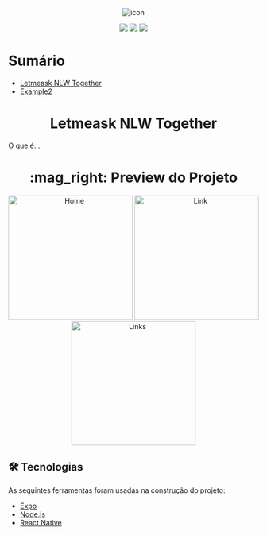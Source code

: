 <div align="center">
  <img border="0" src="https://user-images.githubusercontent.com/51729214/122955229-53b5be80-d356-11eb-81f1-4536380ddc05.png" alt="icon"/>
  <p></p>
  <img src="https://img.shields.io/badge/license-MIT-blue" />
  <img src="https://img.shields.io/github/watchers/erikpervious/Letmeask-NLW-Together?style=social" />
  <img src="https://img.shields.io/twitter/url?label=ErikPervious&url=https%3A%2F%2Ftwitter.com%2Ferikpervious" />
</div>

Sumário
===================
* [Letmeask NLW Together](#title)
* [Example2](#example2)



<h1 id="title" align="center">Letmeask NLW Together</h1>

<p>O que é...</p>

<h1 align="center">:mag_right: Preview do Projeto</h1>

<div align="center">
  <img alt="Home" title="#Home" src="./github/home.png" width="250" />
  <img alt="Link" title="#Link" src="./github/link.png" width="250" />
  <img alt="Links" title="#Links" src="./github/links.png" width="250" />
</div>

## 🛠 Tecnologias

As seguintes ferramentas foram usadas na construção do projeto:

- [Expo](https://expo.io/)
- [Node.js](https://nodejs.org/en/)
- [React Native](https://reactnative.dev/)
